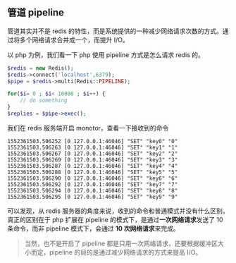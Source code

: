 ## 管道 pipeline

管道其实并不是 redis 的特性，而是系统提供的一种减少网络请求次数的方式。通过将多个网络请求合并成一个，而提升 I/O。

以 php 为例，我们看一下 php 使用 pipeline 方式是怎么请求 redis 的。
```php
$redis = new Redis();
$redis->connect('localhost',6379);
$pipe = $redis->multi(Redis::PIPELINE);

for($i= 0 ; $i< 10000 ; $i++) {
    // do something
}
$replies = $pipe->exec();
```

我们在 redis 服务端开启 monotor，查看一下接收到的命令
```
1552361503.506252 [0 127.0.0.1:46046] "SET" "key0" "0"
1552361503.506263 [0 127.0.0.1:46046] "SET" "key1" "1"
1552361503.506267 [0 127.0.0.1:46046] "SET" "key2" "2"
1552361503.506269 [0 127.0.0.1:46046] "SET" "key3" "3"
1552361503.506287 [0 127.0.0.1:46046] "SET" "key4" "4"
1552361503.506288 [0 127.0.0.1:46046] "SET" "key5" "5"
1552361503.506290 [0 127.0.0.1:46046] "SET" "key6" "6"
1552361503.506292 [0 127.0.0.1:46046] "SET" "key7" "7"
1552361503.506294 [0 127.0.0.1:46046] "SET" "key8" "8"
1552361503.506295 [0 127.0.0.1:46046] "SET" "key9" "9"
```

可以发现，从 redis 服务器的角度来说，收到的命令和普通模式并没有什么区别。真正的区别在于 php 扩展在 pipeline 的模式下，是通过**一次网络请求**发送了 10 条命令，而非 pipeline 模式下，会通过 **10 次网络请求**来完成。

> 当然，也不是开启了 pipeline 都是只用一次网络请求，还要根据缓冲区大小而定，pipeline 的目的是通过减少网络请求的方式来提高 I/O。